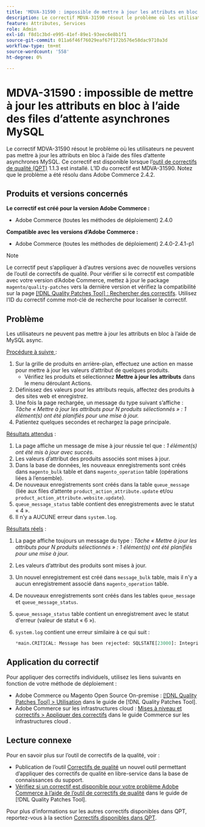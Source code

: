 ```yaml
---
title: 'MDVA-31590 : impossible de mettre à jour les attributs en bloc à l’aide des files d’attente asynchrones MySQL'
description: Le correctif MDVA-31590 résout le problème où les utilisateurs ne peuvent pas mettre à jour les attributs en bloc à l’aide des files d’attente asynchrones MySQL. Ce correctif est disponible lorsque l’outil [Outil de correctifs de la qualité (QPT)](https://experienceleague.adobe.com/en/docs/commerce-operations/tools/quality-patches-tool/quality-patches-tool-to-self-serve-quality-patches) 1.1.3 est installé. L’ID du correctif est MDVA-31590. Notez que le problème a été résolu dans Adobe Commerce 2.4.2.
feature: Attributes, Services
role: Admin
exl-id: f8d1c3bd-e995-41ef-89e1-93eec6e8b1f1
source-git-commit: 011a6f46f76029eaf67f172b576e58dac9710a3d
workflow-type: tm+mt
source-wordcount: '558'
ht-degree: 0%

---
```


# MDVA-31590 : impossible de mettre à jour les attributs en bloc à l’aide des files d’attente asynchrones MySQL

Le correctif MDVA-31590 résout le problème où les utilisateurs ne peuvent pas mettre à jour les attributs en bloc à l’aide des files d’attente asynchrones MySQL. Ce correctif est disponible lorsque l’[outil de correctifs de qualité (QPT)](https://experienceleague.adobe.com/en/docs/commerce-operations/tools/quality-patches-tool/quality-patches-tool-to-self-serve-quality-patches) 1.1.3 est installé. L’ID du correctif est MDVA-31590. Notez que le problème a été résolu dans Adobe Commerce 2.4.2.

## Produits et versions concernés

**Le correctif est créé pour la version Adobe Commerce :**

* Adobe Commerce (toutes les méthodes de déploiement) 2.4.0

**Compatible avec les versions d’Adobe Commerce :**

* Adobe Commerce (toutes les méthodes de déploiement) 2.4.0-2.4.1-p1

>[!NOTE]
>
>Le correctif peut s’appliquer à d’autres versions avec de nouvelles versions de l’outil de correctifs de qualité. Pour vérifier si le correctif est compatible avec votre version d’Adobe Commerce, mettez à jour le package `magento/quality-patches` vers la dernière version et vérifiez la compatibilité sur la page [[!DNL Quality Patches Tool] : Rechercher des correctifs](https://experienceleague.adobe.com/en/docs/commerce-operations/tools/quality-patches-tool/quality-patches-tool-to-self-serve-quality-patches). Utilisez l’ID du correctif comme mot-clé de recherche pour localiser le correctif.

## Problème

Les utilisateurs ne peuvent pas mettre à jour les attributs en bloc à l’aide de MySQL async.

<u>Procédure à suivre </u> :

1. Sur la grille de produits en arrière-plan, effectuez une action en masse pour mettre à jour les valeurs d’attribut de quelques produits.
   * Vérifiez les produits et sélectionnez **Mettre à jour les attributs** dans le menu déroulant Actions.
1. Définissez des valeurs pour les attributs requis, affectez des produits à des sites web et enregistrez.
1. Une fois la page rechargée, un message du type suivant s’affiche :
   *Tâche « Mettre à jour les attributs pour N produits sélectionnés » : 1 élément(s) ont été planifiés pour une mise à jour.*
1. Patientez quelques secondes et rechargez la page principale.

<u>Résultats attendus</u> :

1. La page affiche un message de mise à jour réussie tel que : *1 élément(s) ont été mis à jour avec succès.*
1. Les valeurs d’attribut des produits associés sont mises à jour.
1. Dans la base de données, les nouveaux enregistrements sont créés dans `magento_bulk` table et dans `magento_operation` table (opérations liées à l’ensemble).
1. De nouveaux enregistrements sont créés dans la table `queue_message` (liée aux files d’attente `product_action_attribute.update` et/ou `product_action_attribute.website.update`).
1. `queue_message_status` table contient des enregistrements avec le statut « 4 ».
1. Il n’y a AUCUNE erreur dans `system.log`.

<u>Résultats réels</u> :

1. La page affiche toujours un message du type :
   *Tâche « Mettre à jour les attributs pour N produits sélectionnés » : 1 élément(s) ont été planifiés pour une mise à jour.*
1. Les valeurs d’attribut des produits sont mises à jour.
1. Un nouvel enregistrement est créé dans `message_bulk` table, mais il n&#39;y a aucun enregistrement associé dans `magento_operation` table.
1. De nouveaux enregistrements sont créés dans les tables `queue_message` et `queue_message_status`.
1. `queue_message_status` table contient un enregistrement avec le statut d&#39;erreur (valeur de statut « 6 »).
1. `system.log` contient une erreur similaire à ce qui suit :

   ```sql
   *main.CRITICAL: Message has been rejected: SQLSTATE[23000]: Integrity constraint violation: 1048 Column 'operation_key' cannot be null, query was: INSERT INTO {{magento_operation}} ({{id}}, {{bulk_uuid}}, {{topic_name}}, {{serialized_data}}, {{result_serialized_data}}, {{status}}, {{error_code}}, {{result_message}}, {{operation_key}}) VALUES (?, ?, ?, ?, ?, ?, ?, ?, ?) [] []*
   ```

## Application du correctif

Pour appliquer des correctifs individuels, utilisez les liens suivants en fonction de votre méthode de déploiement :

* Adobe Commerce ou Magento Open Source On-premise : [[!DNL Quality Patches Tool] > Utilisation](/help/tools/quality-patches-tool/usage.md) dans le guide de [!DNL Quality Patches Tool].
* Adobe Commerce sur les infrastructures cloud : [Mises à niveau et correctifs > Appliquer des correctifs](https://experienceleague.adobe.com/docs/commerce-cloud-service/user-guide/develop/upgrade/apply-patches.html) dans le guide Commerce sur les infrastructures cloud .

## Lecture connexe

Pour en savoir plus sur l’outil de correctifs de la qualité, voir :

* Publication de l’outil [Correctifs de qualité](https://experienceleague.adobe.com/en/docs/commerce-operations/tools/quality-patches-tool/quality-patches-tool-to-self-serve-quality-patches) un nouvel outil permettant d’appliquer des correctifs de qualité en libre-service dans la base de connaissances du support.
* [Vérifiez si un correctif est disponible pour votre problème Adobe Commerce à l’aide de l’outil de correctifs de qualité](/help/tools/quality-patches-tool/patches-available-in-qpt/check-patch-for-magento-issue-with-magento-quality-patches.md) dans le guide de [!DNL Quality Patches Tool].

Pour plus d’informations sur les autres correctifs disponibles dans QPT, reportez-vous à la section [Correctifs disponibles dans QPT](https://support.magento.com/hc/en-us/sections/360010506631-Patches-available-in-MQP-tool-).
